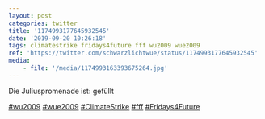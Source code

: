 ```yaml
---
layout: post
categories: twitter
title: '1174993177645932545'
date: '2019-09-20 10:26:18'
tags: climatestrike fridays4future fff wu2009 wue2009
ref: 'https://twitter.com/schwarzlichtwue/status/1174993177645932545'
media:
    - file: '/media/1174993163393675264.jpg'
---
```

Die Juliuspromenade ist: gefüllt

[#wu2009](/t/wu2009) [#wue2009](/t/wue2009) [#ClimateStrike](/t/climatestrike) [#fff](/t/fff) [#Fridays4Future](/t/fridays4future)  